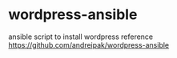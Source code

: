 # wordpress-ansible
ansible script to install wordpress
reference https://github.com/andreipak/wordpress-ansible
